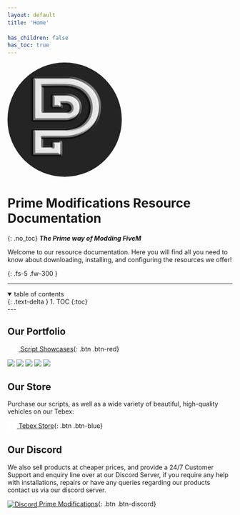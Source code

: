 ```yaml
---
layout: default
title: 'Home'

has_children: false
has_toc: true
---
```


<img class='cover-img' style="border-radius: 1000px;" width="256px" src='./assets/img/logo.png' alt='Prime Mods Logo' draggable='false'>



# Prime Modifications Resource Documentation
{: .no_toc}
***The Prime way of Modding FiveM***

Welcome to our resource documentation. 
Here you will find all you need to know about downloading, installing, and configuring the resources we offer!

{: .fs-5 .fw-300 }

---
<details open markdown="block">
<summary>
table of contents
</summary>
{: .text-delta }
1. TOC
{:toc}
</details>
---

## Our Portfolio

[<img class='cover-img' width="25px" style="vertical-align: middle;" src='././assets/img/youtube.png' alt='YouTube' draggable='false'> Script Showcases](https://www.youtube.com/channel/UC3CL8jOgWuRE6JV9oxsKeOg){: .btn .btn-red}

<img class='cover-img' width="400px" src="https://media.giphy.com/media/xFFbpgPT09cCu3rdYw/giphy.gif" draggable="false">
<img class='cover-img' width="400px" src="https://media.giphy.com/media/ED7kay0S3IyR55wvoK/giphy.gif" draggable="false">
<img class='cover-img' width="400px" src="https://media.discordapp.net/attachments/933001131997663263/1013443058706169946/unknown.png?width=1193&height=671" draggable="false">
<img class='cover-img' width="400px" src="https://media.giphy.com/media/k5Y6kog8beH1GJg2DT/giphy-downsized-large.gif" draggable="false">
<img class='cover-img' width="400px" src="https://cdn.discordapp.com/attachments/933001131997663263/1008764820092358686/unknown.png" draggable="false">

## Our Store

Purchase our scripts, as well as a wide variety of beautiful, high-quality vehicles on our Tebex:

[<img class='cover-img' width="21px" style="vertical-align: middle;" src='././assets/img/prime.png' alt='Tebex' draggable='false'> Tebex Store](https://store.prime-modifications.tk/){: .btn .btn-blue}

## Our Discord

We also sell products at cheaper prices, and provide a 24/7 Customer Support and enquiry line over at our Discord Server, if you require any help with installations, repairs or have any queries regarding our products contact us via our discord server.

[<img class='cover-img' width="25px" style="vertical-align: middle;" src='../../assets/img/discord.png' alt='Discord' draggable='false'> Prime Modifications](https://dc.prime-modifications.tk){: .btn .btn-discord}